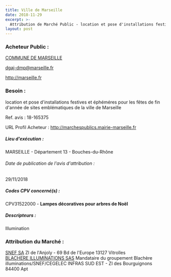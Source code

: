```yaml
---
title: Ville de Marseille
date: 2018-11-29
excerpt: >-
  Attribution de Marché Public - location et pose d'installations festives et éphéméres pour les fêtes de fin d'année de sites emblématiques de la ville de Marseille
layout: post
---
```


### Acheteur Public : 
<a href="/acheteur-32/siren-211300553"> COMMUNE DE MARSEILLE</a><br/>



dgaj-dmp@marseille.fr


http://marseille.fr
### Besoin :

location et pose d'installations festives et éphéméres pour les fêtes de fin d'année de sites emblématiques de la ville de Marseille

Ref. avis : 18-165375

URL Profil Acheteur : http://marchespublics.mairie-marseille.fr

##### Lieu d'exécution :

MARSEILLE - Département 13 - Bouches-du-Rhône

###### Date de publication de l'avis d'attribution : 
29/11/2018

##### Codes CPV concerné(s) :
CPV31522000 - **Lampes décoratives pour arbres de Noël** <br/>

##### Descripteurs :
Illumination <br/>

### Attribution du Marché :
<a href="/entreprise-253/siren-056800659"> SNEF SA</a>    ZI de l'Anjoly - 69 Bd de l'Europe 13127 Vitrolles <br/>
<a href="/entreprise-256/siren-343829784"> BLACHERE ILLUMINATIONS SAS</a>    Mandataire du groupement Blachère illuminations/SNEF/CEGELEC INFRAS SUD EST - ZI des Bourguignons 84400 Apt <br/>
